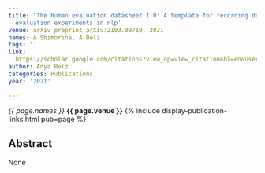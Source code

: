```yaml
---
title: 'The human evaluation datasheet 1.0: A template for recording details of human
  evaluation experiments in nlp'
venue: arXiv preprint arXiv:2103.09710, 2021
names: A Shimorina, A Belz
tags: ''
link: 
  https://scholar.google.com/citations?view_op=view_citation&hl=en&user=trwwiW4AAAAJ&pagesize=100&sortby=pubdate&citation_for_view=trwwiW4AAAAJ:VaXvl8Fpj5cC
author: Anya Belz
categories: Publications
year: '2021'

---
```


*{{ page.names }}*
**{{ page.venue }}**
{% include display-publication-links.html pub=page %}
## Abstract

None
